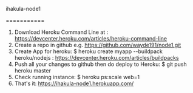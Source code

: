ihakula-node1

===========
1. Download Heroku Command Line at : https://devcenter.heroku.com/articles/heroku-command-line
2. Create a repo in github e.g. https://github.com/wayde191/node1.git
3. Create App for heroku: $ heroku create myapp --buildpack heroku/nodejs : https://devcenter.heroku.com/articles/buildpacks
4. Push all your changes to github then do deploy to Heroku: $ git push heroku master
5. Check running instance: $ heroku ps:scale web=1
6. That's it: https://ihakula-node1.herokuapp.com/
